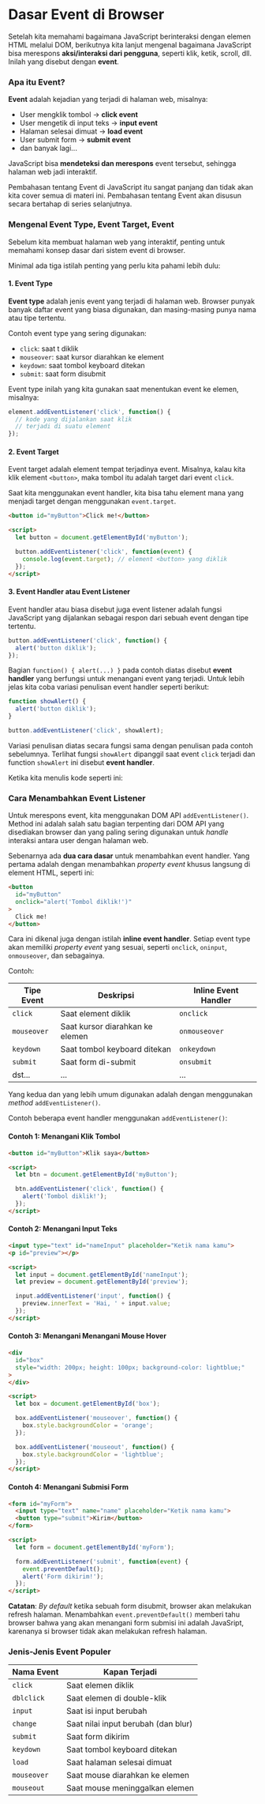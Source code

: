 # Dasar Event di Browser

Setelah kita memahami bagaimana JavaScript berinteraksi dengan elemen HTML melalui DOM, berikutnya kita lanjut mengenal bagaimana JavaScript bisa merespons **aksi/interaksi dari pengguna**, seperti klik, ketik, scroll, dll. Inilah yang disebut dengan **event**.

### Apa itu Event?

**Event** adalah kejadian yang terjadi di halaman web, misalnya:
- User mengklik tombol → **click event**
- User mengetik di input teks → **input event**
- Halaman selesai dimuat → **load event**
- User submit form → **submit event**
- dan banyak lagi...

JavaScript bisa **mendeteksi dan merespons** event tersebut, sehingga halaman web jadi interaktif.

Pembahasan tentang Event di JavaScript itu sangat panjang dan tidak akan kita cover semua di materi ini. Pembahasan tentang Event akan disusun secara bertahap di series selanjutnya.

### Mengenal Event Type, Event Target, Event 

Sebelum kita membuat halaman web yang interaktif, penting untuk memahami konsep dasar dari sistem event di browser.

Minimal ada tiga istilah penting yang perlu kita pahami lebih dulu:

#### 1. Event Type

**Event type** adalah jenis event yang terjadi di halaman web. Browser punyak banyak daftar event yang biasa digunakan, dan masing-masing punya nama atau tipe tertentu.

Contoh event type yang sering digunakan:
- `click`: saat t diklik
- `mouseover`: saat kursor diarahkan ke element
- `keydown`: saat tombol keyboard ditekan
- `submit`: saat form disubmit

Event type inilah yang kita gunakan saat menentukan event ke elemen, misalnya:

```js
element.addEventListener('click', function() {
  // kode yang dijalankan saat klik
  // terjadi di suatu element
});
```

#### 2. Event Target
Event target adalah element tempat terjadinya event. Misalnya, kalau kita klik element ```<button>```, maka tombol itu adalah target dari event `click`.

Saat kita menggunakan event handler, kita bisa tahu element mana yang menjadi target dengan menggunakan `event.target`.

```html
<button id="myButton">Click me!</button>

<script>
  let button = document.getElementById('myButton');

  button.addEventListener('click', function(event) {
    console.log(event.target); // element <button> yang diklik
  });
</script>
```

#### 3. Event Handler atau Event Listener
Event handler atau biasa disebut juga event listener adalah fungsi JavaScript yang dijalankan sebagai respon dari sebuah event dengan tipe tertentu.

```js
button.addEventListener('click', function() {
  alert('button diklik');
});
```
Bagian ```function() { alert(...) }``` pada contoh diatas disebut **event handler** yang berfungsi untuk menangani event yang terjadi. Untuk lebih jelas kita coba variasi penulisan event handler seperti berikut:

```js
function showAlert() {
  alert('button diklik');
}

button.addEventListener('click', showAlert);
```

Variasi penulisan diatas secara fungsi sama dengan penulisan pada contoh sebelumnya. Terlihat fungsi ```showAlert``` dipanggil saat event `click` terjadi dan function `showAlert` ini disebut **event handler**.

Ketika kita menulis kode seperti ini:

### Cara Menambahkan Event Listener

Untuk merespons event, kita menggunakan DOM API `addEventListener()`. Method ini adalah salah satu bagian terpenting dari DOM API yang disediakan browser dan yang paling sering digunakan untuk _handle_ interaksi antara user dengan halaman web. 

Sebenarnya ada **dua cara dasar** untuk menambahkan event handler. Yang pertama adalah dengan menambahkan _property event_ khusus langsung di element HTML, seperti ini:

```html
<button 
  id="myButton" 
  onclick="alert('Tombol diklik!')"
>
  Click me!
</button>
```

Cara ini dikenal juga dengan istilah **inline event handler**. Setiap event type akan memiliki _property event_ yang sesuai, seperti ```onclick```, ```oninput```, ```onmouseover```, dan sebagainya.

Contoh:


| Tipe Event   | Deskripsi                              | Inline Event Handler |
|--------------|------------------------------------------|-----------------------|
| `click`      | Saat element diklik                      | `onclick`             |
| `mouseover`  | Saat kursor diarahkan ke elemen         | `onmouseover`         |
| `keydown`    | Saat tombol keyboard ditekan            | `onkeydown`           |
| `submit`     | Saat form di-submit                     | `onsubmit`            |
| dst...       | ...                                     | ...                   |


Yang kedua dan yang lebih umum digunakan adalah dengan menggunakan _method_ ```addEventListener()```.

Contoh beberapa event handler menggunakan ```addEventListener()```:

#### Contoh 1: Menangani Klik Tombol

```html
<button id="myButton">Klik saya</button>

<script>
  let btn = document.getElementById('myButton');

  btn.addEventListener('click', function() {
    alert('Tombol diklik!');
  });
</script>
```

#### Contoh 2: Menangani Input Teks

```html
<input type="text" id="nameInput" placeholder="Ketik nama kamu">
<p id="preview"></p>

<script>
  let input = document.getElementById('nameInput');
  let preview = document.getElementById('preview');

  input.addEventListener('input', function() {
    preview.innerText = 'Hai, ' + input.value;
  });
</script>
```

#### Contoh 3: Menangani Menangani Mouse Hover

```html
<div 
  id="box" 
  style="width: 200px; height: 100px; background-color: lightblue;"
>
</div>

<script>
  let box = document.getElementById('box');

  box.addEventListener('mouseover', function() {
    box.style.backgroundColor = 'orange';
  });

  box.addEventListener('mouseout', function() {
    box.style.backgroundColor = 'lightblue';
  });
</script>
```

#### Contoh 4: Menangani Submisi Form

```html
<form id="myForm">
  <input type="text" name="name" placeholder="Ketik nama kamu">
  <button type="submit">Kirim</button>
</form>

<script>
  let form = document.getElementById('myForm');

  form.addEventListener('submit', function(event) {
    event.preventDefault();
    alert('Form dikirim!');
  });
</script>
```

**Catatan**: _By default_ ketika sebuah form disubmit, browser akan melakukan refresh halaman. Menambahkan ```event.preventDefault()``` memberi tahu browser bahwa yang akan menangani form submisi ini adalah JavaSript, karenanya si browser tidak akan melakukan refresh halaman.

### Jenis-Jenis Event Populer

| Nama Event  | Kapan Terjadi                        |
|-------------|--------------------------------------|
| `click`     | Saat elemen diklik                   |
| `dblclick`  | Saat elemen di double-klik           |
| `input`     | Saat isi input berubah               |
| `change`    | Saat nilai input berubah (dan blur)  |
| `submit`    | Saat form dikirim                    |
| `keydown`   | Saat tombol keyboard ditekan         |
| `load`      | Saat halaman selesai dimuat          |
| `mouseover` | Saat mouse diarahkan ke elemen       |
| `mouseout`  | Saat mouse meninggalkan elemen       |